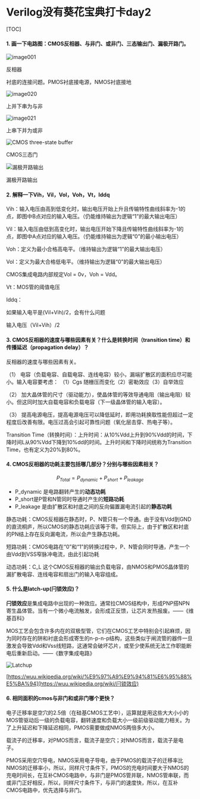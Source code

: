 # Verilog没有葵花宝典打卡day2 

[TOC]

#### 1. 画一下电路图：CMOS反相器、与非门、或非门、三态输出门、漏极开路门。

![image001](https://ws4.sinaimg.cn/large/006C4SD7ly1g2cf51wqnhj307k0a4dfo.jpg)

反相器

衬底的连接问题。PMOS衬底接电源，NMOS衬底接地 

![image020](https://ws4.sinaimg.cn/large/006C4SD7ly1g2cf7xpssfj308a09t0sl.jpg)

上并下串为与非

![image021](https://ws4.sinaimg.cn/large/006C4SD7ly1g2cf7xtm0lj308e097q2s.jpg)

上串下并为或非

![CMOS three-state buffer](https://ws3.sinaimg.cn/large/006C4SD7ly1g2cfdlewcvj31yf1nq1kx.jpg)

CMOS三态门

![漏极开路输出](https://ws2.sinaimg.cn/large/006C4SD7ly1g2cfexifk4j31xr1awdwd.jpg)

漏极开路输出



#### 2. 解释一下Vih，Vil，Vol，Voh，Vt，Iddq

Vih：输入电压由高到低变化时，输出电压开始上升且传输特性曲线斜率为-1的点，即图中B点对应的输入电压。（仍能维持输出为逻辑“1”的最大输出电压）

Vil：输入电压由低到高变化时，输出电压开始下降且传输特性曲线斜率为-1的点，即图中A点对应的输入电压。（仍能维持输出为逻辑“0”的最小输出电压）

Voh：定义为最小合格高电平。（维持输出为逻辑“1”的最大输出电压）

Vol：定义为最大合格低电平。（维持输出为逻辑“0”的最大输出电压）

CMOS集成电路内部规定Vol = 0v，Voh = Vdd。

Vt：MOS管的阈值电压

Iddq：

如果输入电平是(Vil+Vih)/2，会有什么问题

输入电压（Vil+Vih）/2

#### 3. CMOS反相器的速度与哪些因素有关？什么是转换时间（transition time）和传播延迟（propagation delay）？

反相器的速度与哪些因素有关。

（1）  电容（负载电容、自载电容、连线电容）较小，漏端扩散区的面积应尽可能小。输入电容要考虑： （1）Cgs 随栅压而变化（2）密勒效应（3）自举效应

（2）   加大晶体管的尺寸（驱动能力），使晶体管的等效导通电阻（输出电阻）较小。但这同时加大自载电容和负载电容（下一级晶体管的输入电容）。

（3）   提高电源电压，提高电源电压可以降低延时，即用功耗换取性能但超过一定程度后改善有限。电压过高会引起可靠性问题（氧化层击穿、热电子等）。

Transition Time（转换时间）：上升时间：从10%Vdd上升到90%Vdd的时间，下降时间L从90%Vdd下降到10%dd的时间。上升时间和下降时间统称为Transition Time，也有定义为20%到80%。

#### 4. CMOS反相器的功耗主要包括哪几部分？分别与哪些因素相关？

$$
P_{Total} = P_{dynamic} + P_{short} + P_{leakage}
$$

- P_dynamic 是电路翻转产生的**动态功耗**
- P_short是P管和N管同时导通时产生的**短路功耗**
- P_leakage 是由扩散区和衬底之间的反向偏置漏电流引起的**静态功耗**

静态功耗：CMOS反相器在静态时，P、N管只有一个导通。由于没有Vdd到GND的直流桐庐，所以CMOS的静态功耗应该等于零。但实际上，由于扩散区和衬底的PN结上存在反向漏电流，所以会产生静态功耗。

短路功耗：CMOS电路在“0”和“1”的转换过程中，P、N管会同时导通，产生一个由Vdd到VSS窄脉冲电流，由此引起功耗

动态功耗：C_L 这个CMOS反相器的输出负载电容，由NMOS和PMOS晶体管的漏扩散电容、连线电容和扇出门的输入电容组成。



#### 5. 什么是latch-up(闩锁效应)？

**闩锁效应**是集成电路中出现的一种效应。通常拉CMOS结构中，形成PNP搭NPN寄生晶体管。当有一个微小电流触发，会形成正反馈，让芯片发热报废。——《维基百科》

MOS工艺会包含许多内在的双极型管，它们在CMOS工艺中特别会引起麻烦，因为同时存在的阱和衬底会形成寄生的n-p-n-p结构，这些类似于闸流管的器件一旦激发会导致Vdd和Vss线短路，这通常会破坏芯片，或至少使系统无法工作职能断电后重新启动。——《数字集成电路》

![Latchup](https://wx1.sinaimg.cn/large/006C4SD7ly1g2cen2odiij30kl09fgm0.jpg)

[https://wuu.wikipedia.org/wiki/%E9%97%A9%E9%94%81%E6%95%88%E5%BA%94](https://wuu.wikipedia.org/wiki/闩锁效应)

#### 6. 相同面积的cmos与非门和或非门哪个更快？

电子迁移率是空穴的2.5倍（在硅基CMOS工艺中），运算就是用这些大大小小的MOS管驱动后一级的负载电容，翻转速度和负载大小一级前级驱动能力相关。为了上升延迟和下降延迟相同，PMOS需要做成NMOS两倍多大小。

载流子的迁移率，对PMOS而言，载流子是空穴；对NMOS而言，载流子是电子。

PMOS采用空穴导电，NMOS采用电子导电，由于PMOS的载流子的迁移率比NMOS的迁移率小，所以，同样尺寸条件下，PMOS的充电时间要大于NMOS的充电时间长，在互补CMOS电路中，与非门是PMOS管并联，NMOS管串联，而或非门正好相反，所以，同样尺寸条件下，与非门的速度快，所以，在互补CMOS电路中，优先选择与非门。